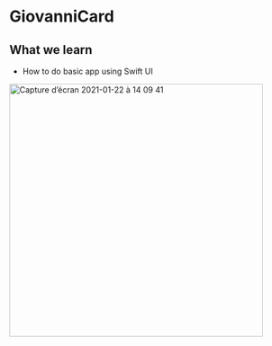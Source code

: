 # GiovanniCard

## What we learn 

- How to do basic app using Swift UI
<img width="450" alt="Capture d’écran 2021-01-22 à 14 09 41" src="https://user-images.githubusercontent.com/44929830/105453787-bded0900-5cbb-11eb-8ef5-6347680250f9.png">

